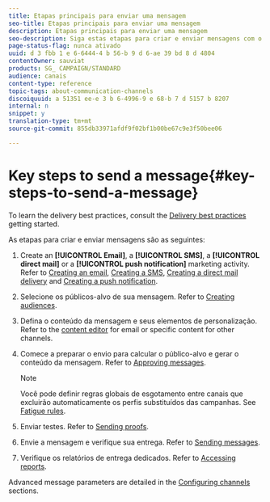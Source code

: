 ```yaml
---
title: Etapas principais para enviar uma mensagem
seo-title: Etapas principais para enviar uma mensagem
description: Etapas principais para enviar uma mensagem
seo-description: Siga estas etapas para criar e enviar mensagens com o Adobe Campaign.
page-status-flag: nunca ativado
uuid: d 3 fbb 1 e 6-6444-4 b 56-b 9 d 6-ae 39 bd 8 d 4804
contentOwner: sauviat
products: SG_ CAMPAIGN/STANDARD
audience: canais
content-type: reference
topic-tags: about-communication-channels
discoiquuid: a 51351 ee-e 3 b 6-4996-9 e 68-b 7 d 5157 b 8207
internal: n
snippet: y
translation-type: tm+mt
source-git-commit: 855db33971afdf9f02bf1b00be67c9e3f50bee06

---
```



# Key steps to send a message{#key-steps-to-send-a-message}

To learn the delivery best practices, consult the [Delivery best practices](http://docs.campaign.adobe.com/doc/standard/getting_started/en/ACS_DeliveryBestPractices.html) getting started.

As etapas para criar e enviar mensagens são as seguintes:

1. Create an **[!UICONTROL Email]**, a **[!UICONTROL SMS]**, a **[!UICONTROL direct mail]** or a **[!UICONTROL push notification]** marketing activity. Refer to [Creating an email](../../channels/using/creating-an-email.md), [Creating a SMS](../../channels/using/creating-an-sms-message.md), [Creating a direct mail delivery](../../channels/using/creating-the-direct-mail.md) and [Creating a push notification](../../channels/using/preparing-and-sending-a-push-notification.md).
1. Selecione os públicos-alvo de sua mensagem. Refer to [Creating audiences](../../audiences/using/creating-audiences.md).
1. Defina o conteúdo da mensagem e seus elementos de personalização. Refer to the [content editor](../../designing/using/about-email-content-design.md) for email or specific content for other channels.
1. Comece a preparar o envio para calcular o público-alvo e gerar o conteúdo da mensagem. Refer to [Approving messages](../../sending/using/preparing-the-send.md).

   >[!NOTE]
   >
   >Você pode definir regras globais de esgotamento entre canais que excluirão automaticamente os perfis substituídos das campanhas. See [Fatigue rules](../../administration/using/fatigue-rules.md).

1. Enviar testes. Refer to [Sending proofs](../../sending/using/managing-test-profiles-and-sending-proofs.md#sending-proofs).
1. Envie a mensagem e verifique sua entrega. Refer to [Sending messages](../../sending/using/confirming-the-send.md).
1. Verifique os relatórios de entrega dedicados. Refer to [Accessing reports](../../reporting/using/about-dynamic-reports.md).

Advanced message parameters are detailed in the [Configuring channels](../../administration/using/about-channel-configuration.md) sections.

